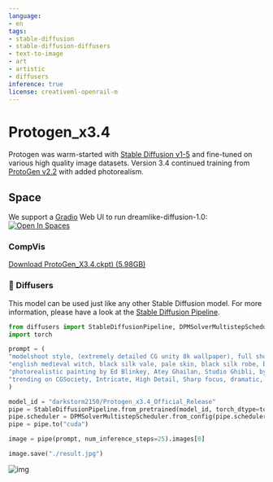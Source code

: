 ```yaml
---
language:
- en
tags:
- stable-diffusion
- stable-diffusion-diffusers
- text-to-image
- art
- artistic
- diffusers
inference: true
license: creativeml-openrail-m
---
```


# Protogen_x3.4

Protogen was warm-started with [Stable Diffusion v1-5](https://huggingface.co/runwayml/stable-diffusion-v1-5) and fine-tuned on various high quality image datasets.
Version 3.4 continued training from [ProtoGen v2.2](https://huggingface.co/darkstorm2150/Protogen_v2.2_Official_Release) with added photorealism.

## Space

We support a [Gradio](https://github.com/gradio-app/gradio) Web UI to run dreamlike-diffusion-1.0:
[![Open In Spaces](https://camo.githubusercontent.com/00380c35e60d6b04be65d3d94a58332be5cc93779f630bcdfc18ab9a3a7d3388/68747470733a2f2f696d672e736869656c64732e696f2f62616467652f25463025394625413425393725323048756767696e67253230466163652d5370616365732d626c7565)](https://huggingface.co/spaces/darkstorm2150/Stable-Diffusion-Protogen-webui)
### CompVis

[Download ProtoGen_X3.4.ckpt) (5.98GB)](https://huggingface.co/darkstorm2150/Protogen_x3.4_Official_Release/blob/main/ProtoGen_X3.4.ckpt)

### 🧨 Diffusers

This model can be used just like any other Stable Diffusion model. For more information,
please have a look at the [Stable Diffusion Pipeline](https://huggingface.co/docs/diffusers/api/pipelines/stable_diffusion).

```python
from diffusers import StableDiffusionPipeline, DPMSolverMultistepScheduler
import torch

prompt = (
"modelshoot style, (extremely detailed CG unity 8k wallpaper), full shot body photo of the most beautiful artwork in the world, "
"english medieval witch, black silk vale, pale skin, black silk robe, black cat, necromancy magic, medieval era, "
"photorealistic painting by Ed Blinkey, Atey Ghailan, Studio Ghibli, by Jeremy Mann, Greg Manchess, Antonio Moro, trending on ArtStation, "
"trending on CGSociety, Intricate, High Detail, Sharp focus, dramatic, photorealistic painting art by midjourney and greg rutkowski"
)

model_id = "darkstorm2150/Protogen_x3.4_Official_Release"
pipe = StableDiffusionPipeline.from_pretrained(model_id, torch_dtype=torch.float16)
pipe.scheduler = DPMSolverMultistepScheduler.from_config(pipe.scheduler.config)
pipe = pipe.to("cuda")

image = pipe(prompt, num_inference_steps=25).images[0]

image.save("./result.jpg")
```

![img](https://huggingface.co/datasets/patrickvonplaten/images/resolve/main/protogen/rswf5qk9be9a1.jpg)